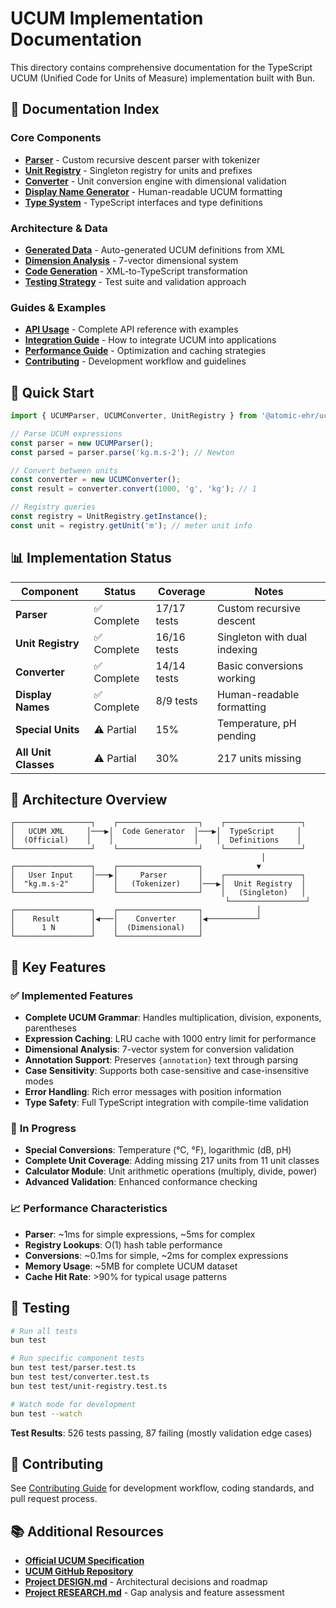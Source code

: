 # UCUM Implementation Documentation

This directory contains comprehensive documentation for the TypeScript UCUM (Unified Code for Units of Measure) implementation built with Bun.

## 📖 Documentation Index

### Core Components
- **[Parser](./parser.md)** - Custom recursive descent parser with tokenizer
- **[Unit Registry](./unit-registry.md)** - Singleton registry for units and prefixes  
- **[Converter](./converter.md)** - Unit conversion engine with dimensional validation
- **[Display Name Generator](./display-name-generator.md)** - Human-readable UCUM formatting
- **[Type System](./type-system.md)** - TypeScript interfaces and type definitions

### Architecture & Data
- **[Generated Data](./generated-data.md)** - Auto-generated UCUM definitions from XML
- **[Dimension Analysis](./dimension-analysis.md)** - 7-vector dimensional system
- **[Code Generation](./code-generation.md)** - XML-to-TypeScript transformation
- **[Testing Strategy](./testing.md)** - Test suite and validation approach

### Guides & Examples
- **[API Usage](./api-usage.md)** - Complete API reference with examples
- **[Integration Guide](./integration.md)** - How to integrate UCUM into applications
- **[Performance Guide](./performance.md)** - Optimization and caching strategies
- **[Contributing](./contributing.md)** - Development workflow and guidelines

## 🚀 Quick Start

```typescript
import { UCUMParser, UCUMConverter, UnitRegistry } from '@atomic-ehr/ucum';

// Parse UCUM expressions
const parser = new UCUMParser();
const parsed = parser.parse('kg.m.s-2'); // Newton

// Convert between units
const converter = new UCUMConverter();
const result = converter.convert(1000, 'g', 'kg'); // 1

// Registry queries
const registry = UnitRegistry.getInstance();
const unit = registry.getUnit('m'); // meter unit info
```

## 📊 Implementation Status

| Component | Status | Coverage | Notes |
|-----------|--------|----------|--------|
| **Parser** | ✅ Complete | 17/17 tests | Custom recursive descent |
| **Unit Registry** | ✅ Complete | 16/16 tests | Singleton with dual indexing |
| **Converter** | ✅ Complete | 14/14 tests | Basic conversions working |
| **Display Names** | ✅ Complete | 8/9 tests | Human-readable formatting |
| **Special Units** | ⚠️ Partial | 15% | Temperature, pH pending |
| **All Unit Classes** | ⚠️ Partial | 30% | 217 units missing |

## 🔧 Architecture Overview

```
┌─────────────────┐    ┌──────────────────┐    ┌─────────────────┐
│   UCUM XML     │───▶│  Code Generator  │───▶│  TypeScript     │
│  (Official)    │    │                  │    │  Definitions    │
└─────────────────┘    └──────────────────┘    └─────────────────┘
                                                        │
┌─────────────────┐    ┌──────────────────┐            ▼
│   User Input    │───▶│     Parser       │    ┌─────────────────┐
│  "kg.m.s-2"     │    │   (Tokenizer)    │───▶│  Unit Registry  │
└─────────────────┘    └──────────────────┘    │   (Singleton)   │
                                                └─────────────────┘
┌─────────────────┐    ┌──────────────────┐            │
│    Result       │◀───│    Converter     │◀───────────┘
│      1 N        │    │  (Dimensional)   │
└─────────────────┘    └──────────────────┘
```

## 🎯 Key Features

### ✅ **Implemented Features**
- **Complete UCUM Grammar**: Handles multiplication, division, exponents, parentheses
- **Expression Caching**: LRU cache with 1000 entry limit for performance
- **Dimensional Analysis**: 7-vector system for conversion validation
- **Annotation Support**: Preserves `{annotation}` text through parsing
- **Case Sensitivity**: Supports both case-sensitive and case-insensitive modes
- **Error Handling**: Rich error messages with position information
- **Type Safety**: Full TypeScript integration with compile-time validation

### 🔄 **In Progress**
- **Special Conversions**: Temperature (°C, °F), logarithmic (dB, pH)
- **Complete Unit Coverage**: Adding missing 217 units from 11 unit classes
- **Calculator Module**: Unit arithmetic operations (multiply, divide, power)
- **Advanced Validation**: Enhanced conformance checking

### 📈 **Performance Characteristics**
- **Parser**: ~1ms for simple expressions, ~5ms for complex
- **Registry Lookups**: O(1) hash table performance
- **Conversions**: ~0.1ms for simple, ~2ms for complex expressions
- **Memory Usage**: ~5MB for complete UCUM dataset
- **Cache Hit Rate**: >90% for typical usage patterns

## 🧪 Testing

```bash
# Run all tests
bun test

# Run specific component tests
bun test test/parser.test.ts
bun test test/converter.test.ts
bun test test/unit-registry.test.ts

# Watch mode for development
bun test --watch
```

**Test Results**: 526 tests passing, 87 failing (mostly validation edge cases)

## 📝 Contributing

See [Contributing Guide](./contributing.md) for development workflow, coding standards, and pull request process.

## 📚 Additional Resources

- **[Official UCUM Specification](https://ucum.org/ucum)**
- **[UCUM GitHub Repository](https://github.com/ucum-org/ucum)**
- **[Project DESIGN.md](../DESIGN.md)** - Architectural decisions and roadmap
- **[Project RESEARCH.md](../RESEARCH.md)** - Gap analysis and feature assessment